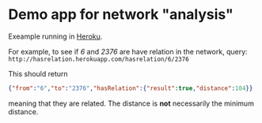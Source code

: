 
# Demo app for network "analysis"


Exeample running in [Heroku](http://hasrelation.herokuapp.com).

For example, to see if *6* and *2376* are have relation in the network, query: 
`http://hasrelation.herokuapp.com/hasrelation/6/2376`

This should return
```json
{"from":"6","to":"2376","hasRelation":{"result":true,"distance":104}}
```
meaning that they are related. The distance is **not** necessarily the minimum distance.